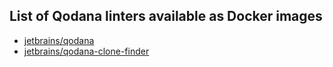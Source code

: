 [//]: # (title: Qodana Docker Images)

## List of Qodana linters available as Docker images

* [jetbrains/qodana](https://hub.docker.com/r/jetbrains/qodana) 
* [jetbrains/qodana-clone-finder](https://hub.docker.com/r/jetbrains/qodana-clone-finder) 
